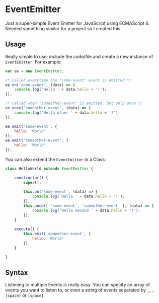 # EventEmitter

Just a super-simple Event Emitter for JavaScript using ECMAScript 6. Needed something similar for a project so I created this.

## Usage

Really simple to use; include the code/file and create a new instance of `EventEmitter`. For example:

```js
var ee = new EventEmitter;

/* Called everytime the "some-event" event is emitted */
ee.on('some-event', (data) => {
    console.log('Hello ' + data.hello + '!');
});

/* Called when "someother-event" is emitted, but only once */
ee.once('someother-event', (data) => {
    console.log('Hello other ' + data.hello + '!');
});

ee.emit('some-event', {
    hello: 'World'
});
ee.emit('someother-event', {
    hello: 'World'
});
```

You can also extend the `EventEmitter` in a Class:

```js
class HelloWorld extends EventEmitter {

    constructor() {
        super();
        
        this.on('some-event', (data) => {
            console.log('Hello ' + data.hello + '!');
        });
        this.once([ 'some-event', 'someother-event' ], (data) => {
            console.log('Hello second ' + data.hello + '!');
        });
    }
    
    execute() {
        this.emit('someother-event', {
            hello: 'World'
        });
    }

}
```

## Syntax

Listening to multiple Events is really easy. You can specify an array of events you want to listen to, or even a string of events separated by `,`, `,[space]` or `[space]`

